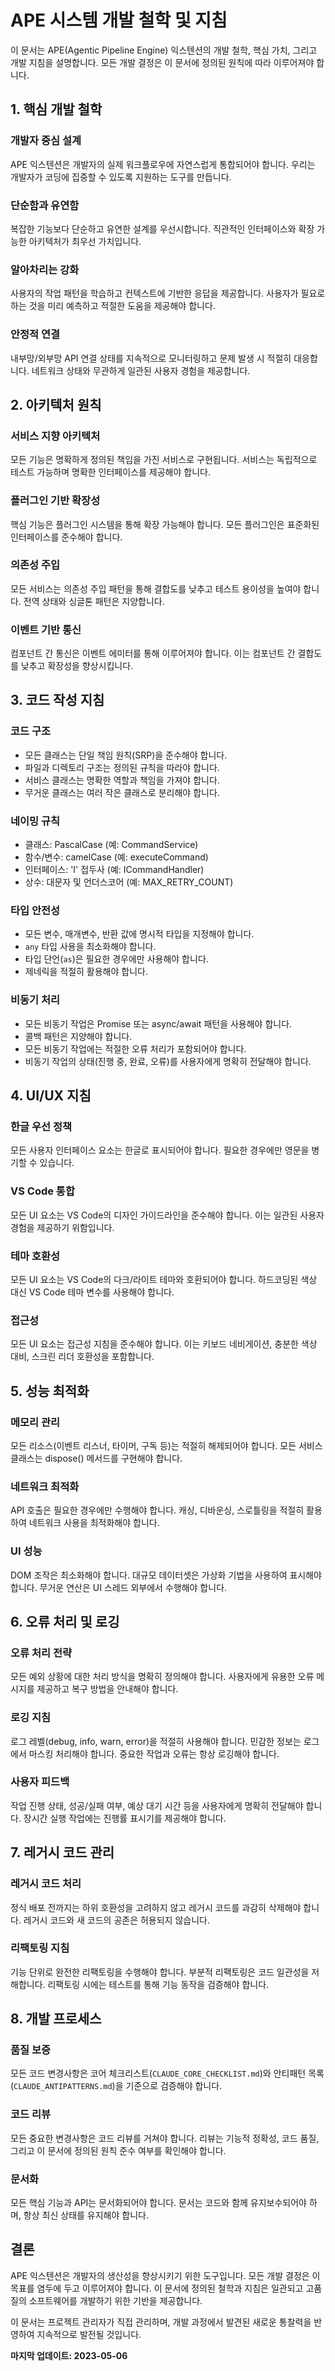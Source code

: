 # APE 시스템 개발 철학 및 지침

이 문서는 APE(Agentic Pipeline Engine) 익스텐션의 개발 철학, 핵심 가치, 그리고 개발 지침을 설명합니다. 모든 개발 결정은 이 문서에 정의된 원칙에 따라 이루어져야 합니다.

## 1. 핵심 개발 철학

### 개발자 중심 설계
APE 익스텐션은 개발자의 실제 워크플로우에 자연스럽게 통합되어야 합니다. 우리는 개발자가 코딩에 집중할 수 있도록 지원하는 도구를 만듭니다.

### 단순함과 유연함
복잡한 기능보다 단순하고 유연한 설계를 우선시합니다. 직관적인 인터페이스와 확장 가능한 아키텍처가 최우선 가치입니다.

### 알아차리는 강화
사용자의 작업 패턴을 학습하고 컨텍스트에 기반한 응답을 제공합니다. 사용자가 필요로 하는 것을 미리 예측하고 적절한 도움을 제공해야 합니다.

### 안정적 연결
내부망/외부망 API 연결 상태를 지속적으로 모니터링하고 문제 발생 시 적절히 대응합니다. 네트워크 상태와 무관하게 일관된 사용자 경험을 제공합니다.

## 2. 아키텍처 원칙

### 서비스 지향 아키텍처
모든 기능은 명확하게 정의된 책임을 가진 서비스로 구현됩니다. 서비스는 독립적으로 테스트 가능하며 명확한 인터페이스를 제공해야 합니다.

### 플러그인 기반 확장성
핵심 기능은 플러그인 시스템을 통해 확장 가능해야 합니다. 모든 플러그인은 표준화된 인터페이스를 준수해야 합니다.

### 의존성 주입
모든 서비스는 의존성 주입 패턴을 통해 결합도를 낮추고 테스트 용이성을 높여야 합니다. 전역 상태와 싱글톤 패턴은 지양합니다.

### 이벤트 기반 통신
컴포넌트 간 통신은 이벤트 에미터를 통해 이루어져야 합니다. 이는 컴포넌트 간 결합도를 낮추고 확장성을 향상시킵니다.

## 3. 코드 작성 지침

### 코드 구조
- 모든 클래스는 단일 책임 원칙(SRP)을 준수해야 합니다.
- 파일과 디렉토리 구조는 정의된 규칙을 따라야 합니다.
- 서비스 클래스는 명확한 역할과 책임을 가져야 합니다.
- 무거운 클래스는 여러 작은 클래스로 분리해야 합니다.

### 네이밍 규칙
- 클래스: PascalCase (예: CommandService)
- 함수/변수: camelCase (예: executeCommand)
- 인터페이스: 'I' 접두사 (예: ICommandHandler)
- 상수: 대문자 및 언더스코어 (예: MAX_RETRY_COUNT)

### 타입 안전성
- 모든 변수, 매개변수, 반환 값에 명시적 타입을 지정해야 합니다.
- `any` 타입 사용을 최소화해야 합니다.
- 타입 단언(`as`)은 필요한 경우에만 사용해야 합니다.
- 제네릭을 적절히 활용해야 합니다.

### 비동기 처리
- 모든 비동기 작업은 Promise 또는 async/await 패턴을 사용해야 합니다.
- 콜백 패턴은 지양해야 합니다.
- 모든 비동기 작업에는 적절한 오류 처리가 포함되어야 합니다.
- 비동기 작업의 상태(진행 중, 완료, 오류)를 사용자에게 명확히 전달해야 합니다.

## 4. UI/UX 지침

### 한글 우선 정책
모든 사용자 인터페이스 요소는 한글로 표시되어야 합니다. 필요한 경우에만 영문을 병기할 수 있습니다.

### VS Code 통합
모든 UI 요소는 VS Code의 디자인 가이드라인을 준수해야 합니다. 이는 일관된 사용자 경험을 제공하기 위함입니다.

### 테마 호환성
모든 UI 요소는 VS Code의 다크/라이트 테마와 호환되어야 합니다. 하드코딩된 색상 대신 VS Code 테마 변수를 사용해야 합니다.

### 접근성
모든 UI 요소는 접근성 지침을 준수해야 합니다. 이는 키보드 네비게이션, 충분한 색상 대비, 스크린 리더 호환성을 포함합니다.

## 5. 성능 최적화

### 메모리 관리
모든 리소스(이벤트 리스너, 타이머, 구독 등)는 적절히 해제되어야 합니다. 모든 서비스 클래스는 dispose() 메서드를 구현해야 합니다.

### 네트워크 최적화
API 호출은 필요한 경우에만 수행해야 합니다. 캐싱, 디바운싱, 스로틀링을 적절히 활용하여 네트워크 사용을 최적화해야 합니다.

### UI 성능
DOM 조작은 최소화해야 합니다. 대규모 데이터셋은 가상화 기법을 사용하여 표시해야 합니다. 무거운 연산은 UI 스레드 외부에서 수행해야 합니다.

## 6. 오류 처리 및 로깅

### 오류 처리 전략
모든 예외 상황에 대한 처리 방식을 명확히 정의해야 합니다. 사용자에게 유용한 오류 메시지를 제공하고 복구 방법을 안내해야 합니다.

### 로깅 지침
로그 레벨(debug, info, warn, error)을 적절히 사용해야 합니다. 민감한 정보는 로그에서 마스킹 처리해야 합니다. 중요한 작업과 오류는 항상 로깅해야 합니다.

### 사용자 피드백
작업 진행 상태, 성공/실패 여부, 예상 대기 시간 등을 사용자에게 명확히 전달해야 합니다. 장시간 실행 작업에는 진행률 표시기를 제공해야 합니다.

## 7. 레거시 코드 관리

### 레거시 코드 처리
정식 배포 전까지는 하위 호환성을 고려하지 않고 레거시 코드를 과감히 삭제해야 합니다. 레거시 코드와 새 코드의 공존은 허용되지 않습니다.

### 리팩토링 지침
기능 단위로 완전한 리팩토링을 수행해야 합니다. 부분적 리팩토링은 코드 일관성을 저해합니다. 리팩토링 시에는 테스트를 통해 기능 동작을 검증해야 합니다.

## 8. 개발 프로세스

### 품질 보증
모든 코드 변경사항은 코어 체크리스트(`CLAUDE_CORE_CHECKLIST.md`)와 안티패턴 목록(`CLAUDE_ANTIPATTERNS.md`)을 기준으로 검증해야 합니다.

### 코드 리뷰
모든 중요한 변경사항은 코드 리뷰를 거쳐야 합니다. 리뷰는 기능적 정확성, 코드 품질, 그리고 이 문서에 정의된 원칙 준수 여부를 확인해야 합니다.

### 문서화
모든 핵심 기능과 API는 문서화되어야 합니다. 문서는 코드와 함께 유지보수되어야 하며, 항상 최신 상태를 유지해야 합니다.

## 결론

APE 익스텐션은 개발자의 생산성을 향상시키기 위한 도구입니다. 모든 개발 결정은 이 목표를 염두에 두고 이루어져야 합니다. 이 문서에 정의된 철학과 지침은 일관되고 고품질의 소프트웨어를 개발하기 위한 기반을 제공합니다.

이 문서는 프로젝트 관리자가 직접 관리하며, 개발 과정에서 발견된 새로운 통찰력을 반영하여 지속적으로 발전될 것입니다.

**마지막 업데이트: 2023-05-06**